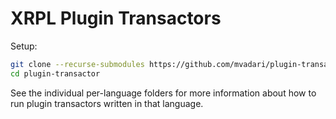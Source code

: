 # XRPL Plugin Transactors


Setup:

```bash
git clone --recurse-submodules https://github.com/mvadari/plugin-transactor.git
cd plugin-transactor
```

See the individual per-language folders for more information about how to run plugin transactors written in that language.
